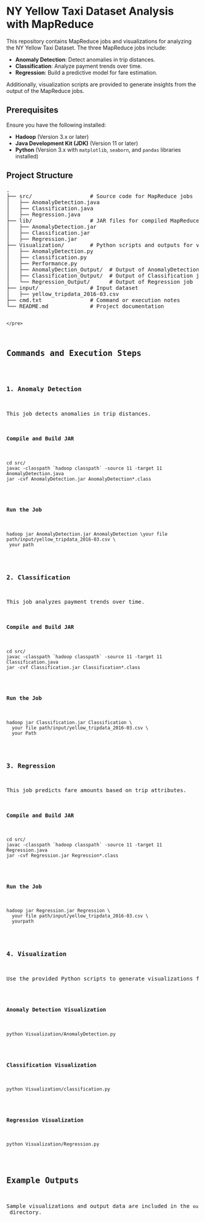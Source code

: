 <body>
<h1>NY Yellow Taxi Dataset Analysis with MapReduce</h1>
<p>This repository contains MapReduce jobs and visualizations for analyzing the NY Yellow Taxi Dataset. The three MapReduce jobs include:</p>
<ul>
<li><strong>Anomaly Detection</strong>: Detect anomalies in trip distances.</li>
<li><strong>Classification</strong>: Analyze payment trends over time.</li>
<li><strong>Regression</strong>: Build a predictive model for fare estimation.</li>
</ul>
<p>Additionally, visualization scripts are provided to generate insights from the output of the MapReduce jobs.</p>
<h2>Prerequisites</h2>
<p>Ensure you have the following installed:</p>
<ul>
<li><strong>Hadoop</strong> (Version 3.x or later)</li>
<li><strong>Java Development Kit (JDK)</strong> (Version 11 or later)</li>
<li><strong>Python</strong> (Version 3.x with <code>matplotlib</code>, <code>seaborn</code>, and <code>pandas</code> libraries installed)</li>
</ul>
<h2>Project Structure</h2>
<pre>
.
├── src/                  # Source code for MapReduce jobs
│   ├── AnomalyDetection.java
│   ├── Classification.java
│   ├── Regression.java
├── lib/                  # JAR files for compiled MapReduce jobs
│   ├── AnomalyDetection.jar
│   ├── Classification.jar
│   ├── Regression.jar
├── Visualization/        # Python scripts and outputs for visualization
│   ├── AnomalyDetection.py
│   ├── classification.py
│   ├── Performance.py
│   ├── AnomalyDection_Output/  # Output of AnomalyDetection job
│   ├── Classification_Output/  # Output of Classification job
│   └── Regression_Output/      # Output of Regression job
├── input/                # Input dataset
│   ├── yellow_tripdata_2016-03.csv
├── cmd.txt               # Command or execution notes
└── README.md             # Project documentation

    </pre>

<h2>Commands and Execution Steps</h2>

<h3>1. Anomaly Detection</h3>
<p>This job detects anomalies in trip distances.</p>
<h4>Compile and Build JAR</h4>
<pre><code>cd src/
javac -classpath `hadoop classpath` -source 11 -target 11 AnomalyDetection.java
jar -cvf AnomalyDetection.jar AnomalyDetection*.class</code></pre>

<h4>Run the Job</h4>
<pre><code>hadoop jar AnomalyDetection.jar AnomalyDetection \your file path/input/yellow_tripdata_2016-03.csv \
 your path</code></pre>

<h3>2. Classification</h3>
<p>This job analyzes payment trends over time.</p>
<h4>Compile and Build JAR</h4>
<pre><code>cd src/
javac -classpath `hadoop classpath` -source 11 -target 11 Classification.java
jar -cvf Classification.jar Classification*.class</code></pre>

<h4>Run the Job</h4>
<pre><code>hadoop jar Classification.jar Classification \
  your file path/input/yellow_tripdata_2016-03.csv \
  your Path</code></pre>

<h3>3. Regression</h3>
<p>This job predicts fare amounts based on trip attributes.</p>
<h4>Compile and Build JAR</h4>
<pre><code>cd src/
javac -classpath `hadoop classpath` -source 11 -target 11 Regression.java
jar -cvf Regression.jar Regression*.class</code></pre>

<h4>Run the Job</h4>
<pre><code>hadoop jar Regression.jar Regression \
  your file path/input/yellow_tripdata_2016-03.csv \
  yourpath</code></pre>

<h3>4. Visualization</h3>
<p>Use the provided Python scripts to generate visualizations from the MapReduce job outputs.</p>

<h4>Anomaly Detection Visualization</h4>
<pre><code>python Visualization/AnomalyDetection.py</code></pre>

<h4>Classification Visualization</h4>
<pre><code>python Visualization/classification.py</code></pre>

<h4>Regression Visualization</h4>
<pre><code>python Visualization/Regression.py</code></pre>

<h2>Example Outputs</h2>
<p>Sample visualizations and output data are included in the <code>output/</code> directory.</p>
</body>
</html>
